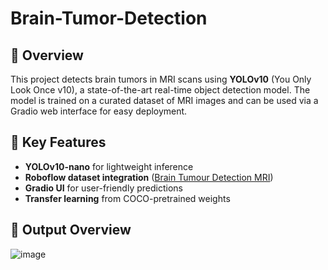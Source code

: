 # Brain-Tumor-Detection

## 📌 Overview
This project detects brain tumors in MRI scans using **YOLOv10** (You Only Look Once v10), a state-of-the-art real-time object detection model. The model is trained on a curated dataset of MRI images and can be used via a Gradio web interface for easy deployment.

## 🚀 Key Features
- **YOLOv10-nano** for lightweight inference
- **Roboflow dataset integration** ([Brain Tumour Detection MRI](https://universe.roboflow.com/computer-vision-by-mehedi/brain-tumour-detection-mri))
- **Gradio UI** for user-friendly predictions
- **Transfer learning** from COCO-pretrained weights

## 📂 Output Overview
![image](https://github.com/user-attachments/assets/e1abc68f-5417-4e76-8f45-b9b1f2141aa5)


